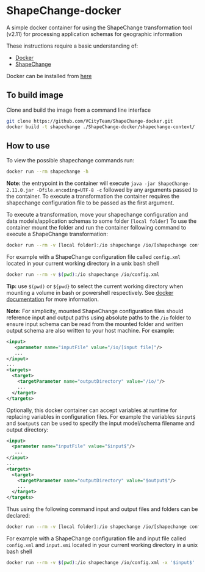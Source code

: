 # ShapeChange-docker
A simple docker container for using the ShapeChange transformation tool (v2.11) for processing application schemas for geographic information

These instructions require a basic understanding of:
- [Docker](https://docs.docker.com/get-started/overview/)
- [ShapeChange](https://shapechange.net/)

Docker can be installed from [here](https://docs.docker.com/get-docker/)
## To build image
Clone and build the image from a command line interface
```bash
git clone https://github.com/VCityTeam/ShapeChange-docker.git
docker build -t shapechange ./ShapeChange-docker/shapechange-context/
```
## How to use
To view the possible shapechange commands run:
```bash
docker run --rm shapechange -h
```
**Note:** the entrypoint in the container will execute `java -jar ShapeChange-2.11.0.jar -Dfile.encoding=UTF-8 -c` followed by any arguments passed to the container. To execute a transformation the container requires the shapechange configuration file to be passed as the first argument.

To execute a transformation, move your shapechange configuration and data models/application schemas to some folder `[local folder]`
To use the container mount the folder and run the container following command to execute a ShapeChange transformation:
```bash
docker run --rm -v [local folder]:/io shapechange /io/[shapechange configuration file]
```
For example with a ShapeChange configuration file called `config.xml` located in your current working directory in a unix bash shell 
```bash
docker run --rm -v $(pwd):/io shapechange /io/config.xml
```

**Tip:** use `$(pwd)` or `${pwd}` to select the current working directory when mounting a volume in bash or powershell respectively. See [docker documentation](https://docs.docker.com/engine/reference/commandline/run/#mount-volume--v---read-only) for more information.

**Note:** For simplicity, mounted ShapeChange configuration files should reference input and output paths using absolute paths to the `/io` folder to ensure input schema can be read from the mounted folder and written output schema are also written to your host machine. For example:
```xml
<input>
   <parameter name="inputFile" value="/io/[input file]"/>
   ...
</input>
...
<targets>
  <target>
    <targetParameter name="outputDirectory" value="/io/"/>
    ...
  </target>
</targets>
```

Optionally, this docker container can accept variables at runtime for replacing variables in configuration files. For example the variables `$input$` and `$output$` can be used to specify the input model/schema filename and output directory:
```xml
<input>
  <parameter name="inputFile" value="$input$"/>
   ...
</input>
...
<targets>
  <target>
    <targetParameter name="outputDirectory" value="$output$"/>
    ...
  </target>
</targets>
```
Thus using the following command input and output files and folders can be declared:
```bash
docker run --rm -v [local folder]:/io shapechange /io/[shapechange configuration file] -x '$input$' '/io/[input file]' -x '$output$' '/io/'
```
For example with a ShapeChange configuration file and input file called `config.xml` and `input.xmi` located in your current working directory in a unix bash shell 
```bash
docker run --rm -v $(pwd):/io shapechange /io/config.xml -x '$input$' '/io/input.xmi' -x '$output$' '/io/'
```
